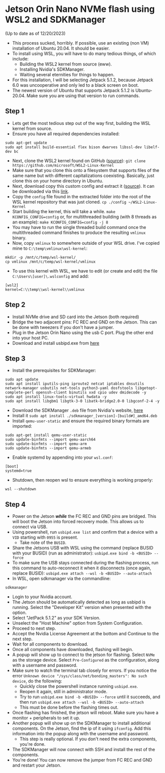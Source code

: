 # Jetson Orin Nano NVMe flash using WSL2 and SDKManager
(Up to date as of 12/20/2023)
- This process sucked, horribly. If possible, use an existing (non VM) installation of Ubuntu 20.04. It should be easier.
- To install using WSL, you will have to do many tedious things, of which include:
  - Building the WSL2 kernel from source (eww).
  - Installing Nvidia's SDKManager.
  - Waiting several eternities for things to happen.
- For this installation, I will be selecting Jetpack 5.1.2, because Jetpack 6.0 was uncooperative and only led to a black screen on boot.
- The newest version of Ubuntu that supports Jetpack 5.1.2 is Ubuntu-20.04. Make sure you are using that version to run commands.

## Step 1
- Lets get the most tedious step out of the way first, building the WSL kernel from source.
- Ensure you have all required dependencies installed:
```
sudo apt-get update
sudo apt install build-essential flex bison dwarves libssl-dev libelf-dev bc
```
- Next, clone the WSL2 kernel found on GitHub ([source](https://github.com/microsoft/WSL2-Linux-Kernel)):
  `git clone https://github.com/microsoft/WSL2-Linux-Kernel`
- Make sure that you clone this onto a filesystem that supports files of the same name but with different capitalizations coexisting. Basically, just clone this on your home directory in Ubuntu.
- Next, download copy this custom config and extract it ([source](https://forums.developer.nvidia.com/t/flash-jetson-orin-nano-wsl2/263654/9)). It can be downloaded via this [link](https://forums.developer.nvidia.com/uploads/short-url/NjlHVIo6tP4slqAJQND462YIk7.gz).
- Copy the `config` file found in the extracted folder into the root of the WSL kernel repository that was just cloned.
  `cp ./config ~/WSL2-Linux-Kernel`
- Start building the kernel, this will take a while.
  `make KCONFIG_CONFIG=config`
  or, for multithreaded building (with 8 threads as an example):
  `make KCONFIG_CONFIG=config -j 8`
- You may have to run the single threaded build command once the multithreaded command finishes to produce the resulting `vmlinux` binary.
- Now, copy `vmlinux` to somewhere outside of your WSL drive. I've copied mine to `C:\temp\vmlinux\wsl-kernel`:
```
mkdir -p /mnt/c/temp/wsl-kernel/
cp vmlinux /mnt/c/temp/wsl-kernel/vmlinux
```
- To use this kernel with WSL, we have to edit (or create and edit) the file `C:\Users\[user]\.wslconfig` and add:
```
[wsl2]
kernel=C:\\temp\\wsl-kernel\\vmlinux
```

## Step 2
- Install NVMe drive and SD card into the Jetson (both required)
- Bridge the two adjacent pins: FC REC and GND on the Jetson. This can be done with tweezers if you don't have a jumper.
- Plug in the Jetson Orin Nano using the usb C port. Plug the other end into your host PC.
- Download and install usbipd.exe from [here](https://github.com/dorssel/usbipd-win/releases/latest)

## Step 3
- Install the prerequisites for SDKManager:
```
sudo apt update
sudo apt install iputils-ping iproute2 netcat iptables dnsutils network-manager usbutils net-tools python3-yaml dosfstools libgetopt-complete-perl openssh-client binutils xxd cpio udev dmidecode -y
sudo apt install linux-tools-virtual hwdata -y
sudo apt install libgbm1 libgtk-3-0 libatk-bridge2.0-0 libgconf-2-4 -y
```
- Download the SDKManager `.deb` file from Nvidia's website, [here](https://developer.download.nvidia.com/sdkmanager/redirects/sdkmanager-deb.html)
- Install it
  `sudo apt install ./sdkmanager_[version]-[build#]_amd64.deb`
- Install `qemu-user-static` and ensure the required binary formats are imported:
```
sudo apt-get install qemu-user-static
sudo update-binfmts --import qemu-aarch64
sudo update-binfmts --import qemu-arm
sudo update-binfmts --import qemu-armeb
```
- Enable systemd by appending into your `wsl.conf`:
```
[boot]
systemd=true
```
- Shutdown, then reopen wsl to ensure everything is working properly:
```
wsl --shutdown
```

## Step 4
- Power on the Jetson ***while*** the FC REC and GND pins are bridged. This will boot the Jetson into forced recovery mode. This allows us to connect via USB.
- Using powershell, run `usbipd.exe list` and confirm that a device with a `VID` starting with `0955` is present.
  - Take note of the `BUSID`.
- Share the Jetsons USB with WSL using the command (replace BUSID with your BUSID) (run as administrator):
  `usbipd.exe bind -b <BUSID> --force`
- To make sure the USB stays connected during the flashing process, run this command to auto-reconnect it when it disconnects (once again, replace BUSID):
  `usbipd.exe attach --wsl -b <BUSID> --auto-attach`
- In WSL, open sdkmanager via the commandline:
```
sdkmanager
```
- Login to your Nvidia account.
- The Jetson should be automatically detected as long as usbipd is running. Select the "Developer Kit" version when presented with the option.
- Select "JetPack 5.1.2" as your SDK Version.
- Unselect the "Host Machine" option from System Configuration.
- Proceed to next step.
- Accept the Nvidia License Agreement at the bottom and Continue to the next step.
- Wait for all components to download.
- Once all components have downloaded, flashing will begin.
- A popup will show up to connect to the jetson for flashing. Select `NVMe` as the storage device. Select `Pre-Configured` as the configuration, along with a username and password.
- Make sure to watch the terminal tab closely for errors. If you notice the error `Unknown device "/sys/class/net/bonding_masters": No such device`, do the following:
  - Quickly close the powershell instance running `usbipd.exe`. 
  - Reopen it again, still in administrator mode.
  - Try to run 
    `usbipd.exe bind -b <BUSID> --force`
    until it succeeds, and then run
    `usbipd.exe attach --wsl -b <BUSID> --auto-attach`
  - This must be done before the flashing times out.
- Once flashing has finished, the jetson will reboot. Make sure you have a monitor + peripherals to set it up.
- Another popup will show up on the SDKManager to install additional components. On the Jetson, find the ip of it using `ifconfig`. Add this information into the popup along with the username and password.
  - This step is really optional. If you don't need the extra components, you're done.
- The SDKManager will now connect with SSH and install the rest of the components.
- You're done! You can now remove the jumper from FC REC and GND and restart your Jetson.

